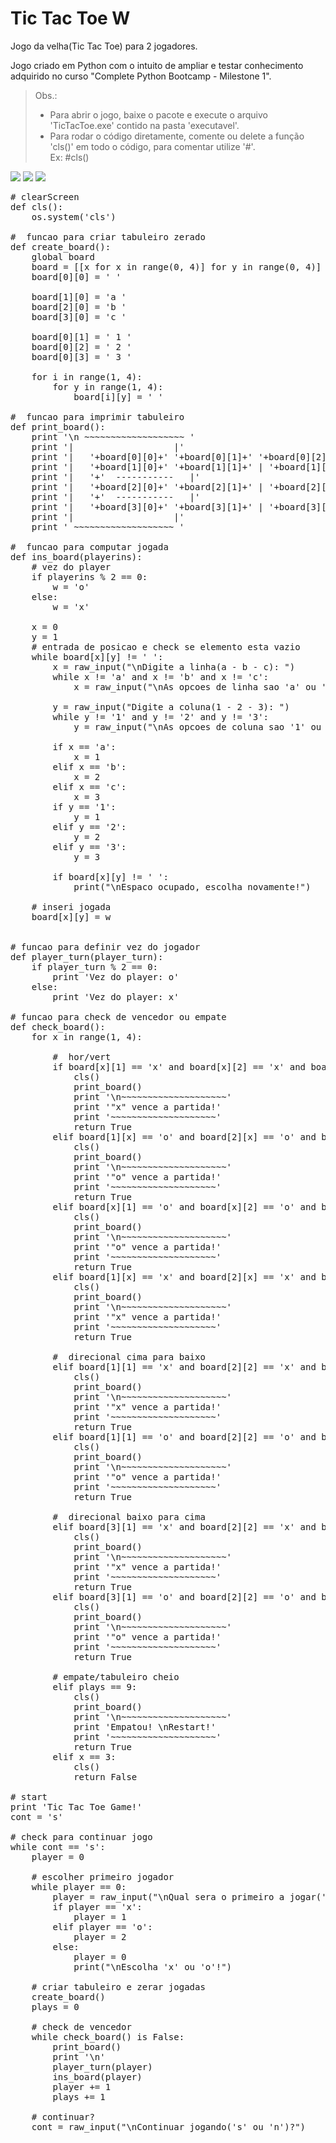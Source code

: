 # Tic Tac Toe W

Jogo da velha(Tic Tac Toe) para 2 jogadores.

Jogo criado em Python com o intuito de ampliar e testar conhecimento adquirido no curso "Complete Python Bootcamp - Milestone 1".



>Obs.: 
> * Para abrir o jogo, baixe o pacote e execute o arquivo 'TicTacToe.exe' contido na pasta 'executavel'.
> * Para rodar o código diretamente, comente ou delete a função 'cls()' em todo o código, para comentar utilize '#'.
> <br/>Ex: #cls()





<img src="https://github.com/willsouto/TicTacToeW/blob/master/img/TicTacToe1.jpg"></img>
<img src="https://github.com/willsouto/TicTacToeW/blob/master/img/TicTacToe2.jpg"></img>
<img src="https://github.com/willsouto/TicTacToeW/blob/master/img/TicTacToe3.jpg"></img>


<pre>
# clearScreen
def cls():
    os.system('cls')

#  funcao para criar tabuleiro zerado
def create_board():
    global board
    board = [[x for x in range(0, 4)] for y in range(0, 4)]
    board[0][0] = ' '

    board[1][0] = 'a '
    board[2][0] = 'b '
    board[3][0] = 'c '

    board[0][1] = ' 1 '
    board[0][2] = ' 2 '
    board[0][3] = ' 3 '

    for i in range(1, 4):
        for y in range(1, 4):
            board[i][y] = ' '

#  funcao para imprimir tabuleiro
def print_board():
    print '\n ~~~~~~~~~~~~~~~~~~~ '
    print '|                   |'
    print '|   '+board[0][0]+' '+board[0][1]+' '+board[0][2]+' '+board[0][3]+'   |'
    print '|   '+board[1][0]+' '+board[1][1]+' | '+board[1][2]+' | '+board[1][3]+'    |'
    print '|   '+'  -----------   |'
    print '|   '+board[2][0]+' '+board[2][1]+' | '+board[2][2]+' | '+board[2][3]+'    |'
    print '|   '+'  -----------   |'
    print '|   '+board[3][0]+' '+board[3][1]+' | '+board[3][2]+' | '+board[3][3]+'    |'
    print '|                   |'
    print ' ~~~~~~~~~~~~~~~~~~~ '

#  funcao para computar jogada
def ins_board(playerins):
    # vez do player
    if playerins % 2 == 0:
        w = 'o'
    else:
        w = 'x'

    x = 0
    y = 1
    # entrada de posicao e check se elemento esta vazio
    while board[x][y] != ' ':
        x = raw_input("\nDigite a linha(a - b - c): ")
        while x != 'a' and x != 'b' and x != 'c':
            x = raw_input("\nAs opcoes de linha sao 'a' ou 'b' ou 'c'.Digite novamente: ")

        y = raw_input("Digite a coluna(1 - 2 - 3): ")
        while y != '1' and y != '2' and y != '3':
            y = raw_input("\nAs opcoes de coluna sao '1' ou '2' ou '3'.Digite novamente: ")

        if x == 'a':
            x = 1
        elif x == 'b':
            x = 2
        elif x == 'c':
            x = 3
        if y == '1':
            y = 1
        elif y == '2':
            y = 2
        elif y == '3':
            y = 3

        if board[x][y] != ' ':
            print("\nEspaco ocupado, escolha novamente!")

    # inseri jogada
    board[x][y] = w


# funcao para definir vez do jogador
def player_turn(player_turn):
    if player_turn % 2 == 0:
        print 'Vez do player: o'
    else:
        print 'Vez do player: x'

# funcao para check de vencedor ou empate
def check_board():
    for x in range(1, 4):

        #  hor/vert
        if board[x][1] == 'x' and board[x][2] == 'x' and board[x][3] == 'x':
            cls()
            print_board()
            print '\n~~~~~~~~~~~~~~~~~~~~'
            print '"x" vence a partida!'
            print '~~~~~~~~~~~~~~~~~~~~'
            return True
        elif board[1][x] == 'o' and board[2][x] == 'o' and board[3][x] == 'o':
            cls()
            print_board()
            print '\n~~~~~~~~~~~~~~~~~~~~'
            print '"o" vence a partida!'
            print '~~~~~~~~~~~~~~~~~~~~'
            return True
        elif board[x][1] == 'o' and board[x][2] == 'o' and board[x][3] == 'o':
            cls()
            print_board()
            print '\n~~~~~~~~~~~~~~~~~~~~'
            print '"o" vence a partida!'
            print '~~~~~~~~~~~~~~~~~~~~'
            return True
        elif board[1][x] == 'x' and board[2][x] == 'x' and board[3][x] == 'x':
            cls()
            print_board()
            print '\n~~~~~~~~~~~~~~~~~~~~'
            print '"x" vence a partida!'
            print '~~~~~~~~~~~~~~~~~~~~'
            return True

        #  direcional cima para baixo
        elif board[1][1] == 'x' and board[2][2] == 'x' and board[3][3] == 'x':
            cls()
            print_board()
            print '\n~~~~~~~~~~~~~~~~~~~~'
            print '"x" vence a partida!'
            print '~~~~~~~~~~~~~~~~~~~~'
            return True
        elif board[1][1] == 'o' and board[2][2] == 'o' and board[3][3] == 'o':
            cls()
            print_board()
            print '\n~~~~~~~~~~~~~~~~~~~~'
            print '"o" vence a partida!'
            print '~~~~~~~~~~~~~~~~~~~~'
            return True

        #  direcional baixo para cima
        elif board[3][1] == 'x' and board[2][2] == 'x' and board[1][3] == 'x':
            cls()
            print_board()
            print '\n~~~~~~~~~~~~~~~~~~~~'
            print '"x" vence a partida!'
            print '~~~~~~~~~~~~~~~~~~~~'
            return True
        elif board[3][1] == 'o' and board[2][2] == 'o' and board[1][3] == 'o':
            cls()
            print_board()
            print '\n~~~~~~~~~~~~~~~~~~~~'
            print '"o" vence a partida!'
            print '~~~~~~~~~~~~~~~~~~~~'
            return True

        # empate/tabuleiro cheio
        elif plays == 9:
            cls()
            print_board()
            print '\n~~~~~~~~~~~~~~~~~~~~'
            print 'Empatou! \nRestart!'
            print '~~~~~~~~~~~~~~~~~~~~'
            return True
        elif x == 3:
            cls()
            return False

# start
print 'Tic Tac Toe Game!'
cont = 's'

# check para continuar jogo
while cont == 's':
    player = 0

    # escolher primeiro jogador
    while player == 0:
        player = raw_input("\nQual sera o primeiro a jogar('x' ou 'o')?")
        if player == 'x':
            player = 1
        elif player == 'o':
            player = 2
        else:
            player = 0
            print("\nEscolha 'x' ou 'o'!")

    # criar tabuleiro e zerar jogadas
    create_board()
    plays = 0

    # check de vencedor
    while check_board() is False:
        print_board()
        print '\n'
        player_turn(player)
        ins_board(player)
        player += 1
        plays += 1

    # continuar?
    cont = raw_input("\nContinuar jogando('s' ou 'n')?")
    </pre>
